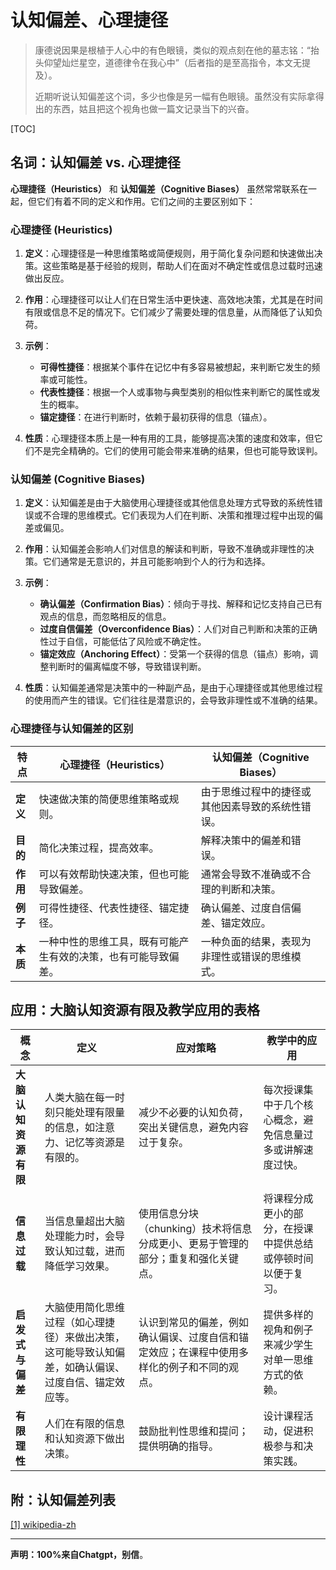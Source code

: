# 认知偏差、心理捷径

> 康德说因果是根植于人心中的有色眼镜，类似的观点刻在他的墓志铭：“抬头仰望灿烂星空，道德律令在我心中”（后者指的是至高指令，本文无提及）。
>
> 近期听说认知偏差这个词，多少也像是另一幅有色眼镜。虽然没有实际拿得出的东西，姑且把这个视角也做一篇文记录当下的兴奋。

[TOC]

## 名词：认知偏差 vs. 心理捷径

**心理捷径（Heuristics）** 和 **认知偏差（Cognitive Biases）** 虽然常常联系在一起，但它们有着不同的定义和作用。它们之间的主要区别如下：

### 心理捷径 (Heuristics)

1. **定义**：心理捷径是一种思维策略或简便规则，用于简化复杂问题和快速做出决策。这些策略是基于经验的规则，帮助人们在面对不确定性或信息过载时迅速做出反应。
   
2. **作用**：心理捷径可以让人们在日常生活中更快速、高效地决策，尤其是在时间有限或信息不足的情况下。它们减少了需要处理的信息量，从而降低了认知负荷。

3. **示例**：
   - **可得性捷径**：根据某个事件在记忆中有多容易被想起，来判断它发生的频率或可能性。
   - **代表性捷径**：根据一个人或事物与典型类别的相似性来判断它的属性或发生的概率。
   - **锚定捷径**：在进行判断时，依赖于最初获得的信息（锚点）。

4. **性质**：心理捷径本质上是一种有用的工具，能够提高决策的速度和效率，但它们不是完全精确的。它们的使用可能会带来准确的结果，但也可能导致误判。

### 认知偏差 (Cognitive Biases)

1. **定义**：认知偏差是由于大脑使用心理捷径或其他信息处理方式导致的系统性错误或不合理的思维模式。它们表现为人们在判断、决策和推理过程中出现的偏差或偏见。

2. **作用**：认知偏差会影响人们对信息的解读和判断，导致不准确或非理性的决策。它们通常是无意识的，并且可能影响到个人的行为和选择。

3. **示例**：
   - **确认偏差（Confirmation Bias）**：倾向于寻找、解释和记忆支持自己已有观点的信息，而忽略相反的信息。
   - **过度自信偏差（Overconfidence Bias）**：人们对自己判断和决策的正确性过于自信，可能低估了风险或不确定性。
   - **锚定效应（Anchoring Effect）**：受第一个获得的信息（锚点）影响，调整判断时的偏离幅度不够，导致错误判断。

4. **性质**：认知偏差通常是决策中的一种副产品，是由于心理捷径或其他思维过程的使用而产生的错误。它们往往是潜意识的，会导致非理性或不准确的结果。

### 心理捷径与认知偏差的区别

| **特点** | **心理捷径（Heuristics）**                                   | **认知偏差（Cognitive Biases）**                 |
| -------- | ------------------------------------------------------------ | ------------------------------------------------ |
| **定义** | 快速做决策的简便思维策略或规则。                             | 由于思维过程中的捷径或其他因素导致的系统性错误。 |
| **目的** | 简化决策过程，提高效率。                                     | 解释决策中的偏差和错误。                         |
| **作用** | 可以有效帮助快速决策，但也可能导致偏差。                     | 通常会导致不准确或不合理的判断和决策。           |
| **例子** | 可得性捷径、代表性捷径、锚定捷径。                           | 确认偏差、过度自信偏差、锚定效应。               |
| **本质** | 一种中性的思维工具，既有可能产生有效的决策，也有可能导致偏差。 | 一种负面的结果，表现为非理性或错误的思维模式。   |

## 应用：大脑认知资源有限及教学应用的表格

| **概念**             | **定义**                                                     | **应对策略**                                                 | **教学中的应用**                                             |
| -------------------- | ------------------------------------------------------------ | ------------------------------------------------------------ | ------------------------------------------------------------ |
| **大脑认知资源有限** | 人类大脑在每一时刻只能处理有限量的信息，如注意力、记忆等资源是有限的。 | 减少不必要的认知负荷，突出关键信息，避免内容过于复杂。       | 每次授课集中于几个核心概念，避免信息量过多或讲解速度过快。   |
| **信息过载**         | 当信息量超出大脑处理能力时，会导致认知过载，进而降低学习效果。 | 使用信息分块（chunking）技术将信息分成更小、更易于管理的部分；重复和强化关键点。 | 将课程分成更小的部分，在授课中提供总结或停顿时间以便于复习。 |
| **启发式与偏差**     | 大脑使用简化思维过程（如心理捷径）来做出决策，这可能导致认知偏差，如确认偏误、过度自信、锚定效应等。 | 认识到常见的偏差，例如确认偏误、过度自信和锚定效应；在课程中使用多样化的例子和不同的观点。 | 提供多样的视角和例子来减少学生对单一思维方式的依赖。         |
| **有限理性**         | 人们在有限的信息和认知资源下做出决策。                       | 鼓励批判性思维和提问；提供明确的指导。                       | 设计课程活动，促进积极参与和决策实践。                       |

## 附：认知偏差列表

[[1] wikipedia-zh](https://zh.wikipedia.org/wiki/%E8%AA%8D%E7%9F%A5%E5%81%8F%E8%AA%A4%E5%88%97%E8%A1%A8)

---

**声明：100%来自Chatgpt，别信**。

